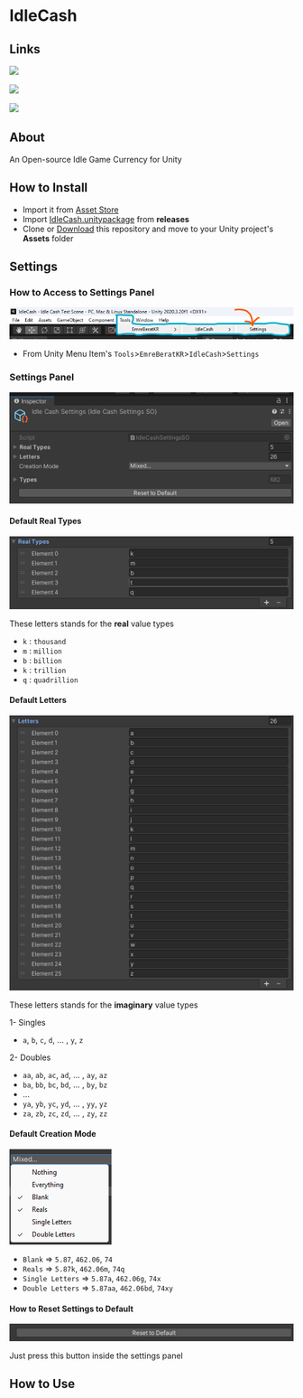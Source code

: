 # IdleCash

## Links

[<img src="https://makaka.org/wp-content/uploads/2022/02/new-unity-asset-store-badge-full.png" width="200" />][assetstore]

[<img src="https://images.squarespace-cdn.com/content/v1/5bbc502865019fe7b132cdc0/1619022573920-HXS3VG6DNLBH6NYX2963/discord-button.png" width="200" />][discord]

[<img src="https://cdn.buymeacoffee.com/buttons/v2/default-yellow.png" width="200" />][coffee]

[assetstore]: https://assetstore.unity.com/
[discord]: https://discord.gg/mKG9vkyEDX
[coffee]: https://www.buymeacoffee.com/emreberat
[releases]: https://github.com/EmreBeratKR/IdleCash/releases
[download]: https://github.com/EmreBeratKR/IdleCash/releases

## About

An Open-source Idle Game Currency for Unity

## How to Install

- Import it from [Asset Store][assetstore]
- Import [IdleCash.unitypackage][releases] from **releases**
- Clone or [Download][download] this repository and move to your Unity project's **Assets** folder

## Settings

### How to Access to Settings Panel

<img src ="https://github.com/EmreBeratKR/ImageContainer/blob/main/IdleCash/settings_instruction.png" />

- From Unity Menu Item's ```Tools```>```EmreBeratKR```>```IdleCash```>```Settings```

### Settings Panel

<img src="https://github.com/EmreBeratKR/ImageContainer/blob/main/IdleCash/settings_panel.png" />

#### **Default** Real Types

<img src="https://github.com/EmreBeratKR/ImageContainer/blob/main/IdleCash/default_real_types.png" />

These letters stands for the **real** value types
- ```k``` : ```thousand```
- ```m``` : ```million```
- ```b``` : ```billion```
- ```k``` : ```trillion```
- ```q``` : ```quadrillion```

#### **Default** Letters

<img src=https://github.com/EmreBeratKR/ImageContainer/blob/main/IdleCash/default_letters.png />

These letters stands for the **imaginary** value types

1- Singles
- ```a```, ```b```, ```c```, ```d```, ... , ```y```, ```z```

2- Doubles
- ```aa```, ```ab```, ```ac```, ```ad```, ... , ```ay```, ```az```
- ```ba```, ```bb```, ```bc```, ```bd```, ... , ```by```, ```bz```
- ...
- ```ya```, ```yb```, ```yc```, ```yd```, ... , ```yy```, ```yz```
- ```za```, ```zb```, ```zc```, ```zd```, ... , ```zy```, ```zz```

#### **Default** Creation Mode

<img src="https://github.com/EmreBeratKR/ImageContainer/blob/main/IdleCash/default_creation_mode.png" />

- ```Blank``` => ```5.87```, ```462.06```, ```74```
- ```Reals``` => ```5.87k```, ```462.06m```, ```74q```
- ```Single Letters``` => ```5.87a```, ```462.06g```, ```74x```
- ```Double Letters``` => ```5.87aa```, ```462.06bd```, ```74xy```

#### How to Reset Settings to Default

<img src="https://github.com/EmreBeratKR/ImageContainer/blob/main/IdleCash/reset_to_default.png" />

Just press this button inside the settings panel

## How to Use
